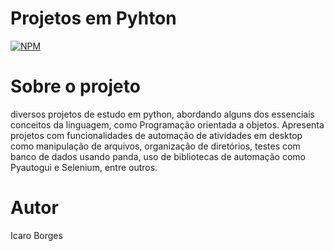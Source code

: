 # Projetos em Pyhton 
[![NPM](https://img.shields.io/npm/l/react)](https://github.com/icaro9293/Projetos-Python/blob/main/LICENSE) 

# Sobre o projeto

diversos projetos de estudo em python, abordando alguns dos essenciais conceitos da linguagem, como Programação orientada a objetos. Apresenta projetos com funcionalidades de automação de atividades em desktop como manipulação de arquivos, organização de diretórios, testes com banco de dados usando panda, uso de bibliotecas de automação como Pyautogui e Selenium, entre outros.



# Autor

Icaro Borges

